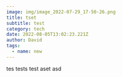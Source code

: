 ```yaml
---
image: img/image_2022-07-29_17-50-26.png
title: tset
subtitle: test
category: tech
date: 2022-08-05T13:02:23.221Z
author: David
tags:
  - name: new
---
```

tes tests test aset asd